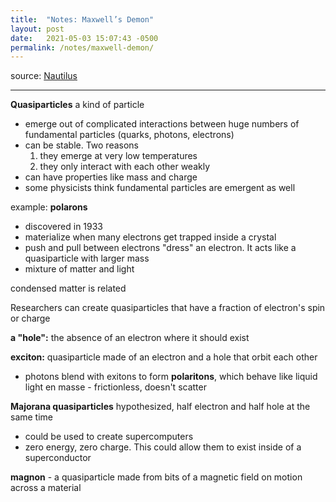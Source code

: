 ```yaml
---
title:  "Notes: Maxwell’s Demon"
layout: post
date:   2021-05-03 15:07:43 -0500
permalink: /notes/maxwell-demon/
---
```


source: [Nautilus](https://nautil.us/how-maxwells-demon-continues-to-startle-scientists-9725/)

---

**Quasiparticles** a kind of particle

- emerge out of complicated interactions between huge numbers of fundamental particles (quarks, photons, electrons)
- can be stable. Two reasons
    1. they emerge at very low temperatures
    2. they only interact with each other weakly
- can have properties like mass and charge
- some physicists think fundamental particles are emergent as well

example: **polarons**

- discovered in 1933
- materialize when many electrons get trapped inside a crystal
- push and pull between electrons "dress" an electron. It acts like a quasiparticle with larger mass
- mixture of matter and light

condensed matter is related

Researchers can create quasiparticles that have a fraction of electron's spin or charge

**a "hole":** the absence of an electron where it should exist

**exciton:** quasiparticle made of an electron and a hole that orbit each other

- photons blend with exitons to form **polaritons**, which behave like liquid light en masse - frictionless, doesn't scatter

**Majorana quasiparticles** hypothesized, half electron and half hole at the same time

- could be used to create supercomputers
- zero energy, zero charge. This could allow them to exist inside of a superconductor

**magnon** - a quasiparticle made from bits of a magnetic field on motion across a material
